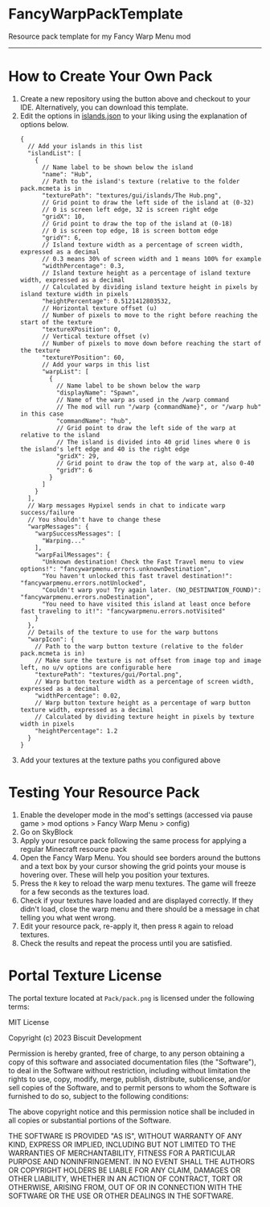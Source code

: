 # FancyWarpPackTemplate
Resource pack template for my Fancy Warp Menu mod

-----

# How to Create Your Own Pack
1. Create a new repository using the button above and checkout to your IDE. Alternatively, you can download this template.
2. Edit the options in [islands.json](Pack/assets/fancywarpmenu/data/islands.json) to your liking using the explanation of options below.
    ```json5
    {
      // Add your islands in this list
      "islandList": [
        {
          // Name label to be shown below the island
          "name": "Hub",
          // Path to the island's texture (relative to the folder pack.mcmeta is in
          "texturePath": "textures/gui/islands/The Hub.png",
          // Grid point to draw the left side of the island at (0-32)
          // 0 is screen left edge, 32 is screen right edge
          "gridX": 10,
          // Grid point to draw the top of the island at (0-18)
          // 0 is screen top edge, 18 is screen bottom edge
          "gridY": 6,
          // Island texture width as a percentage of screen width, expressed as a decimal
          // 0.3 means 30% of screen width and 1 means 100% for example
          "widthPercentage": 0.3,
          // Island texture height as a percentage of island texture width, expressed as a decimal
          // Calculated by dividing island texture height in pixels by island texture width in pixels 
          "heightPercentage": 0.5121412803532,
          // Horizontal texture offset (u)
          // Number of pixels to move to the right before reaching the start of the texture
          "textureXPosition": 0,
          // Vertical texture offset (v)
          // Number of pixels to move down before reaching the start of the texture
          "textureYPosition": 60,
          // Add your warps in this list
          "warpList": [
            {
              // Name label to be shown below the warp
              "displayName": "Spawn",
              // Name of the warp as used in the /warp command
              // The mod will run "/warp {commandName}", or "/warp hub" in this case
              "commandName": "hub",
              // Grid point to draw the left side of the warp at relative to the island
              // The island is divided into 40 grid lines where 0 is the island's left edge and 40 is the right edge
              "gridX": 29,
              // Grid point to draw the top of the warp at, also 0-40
              "gridY": 6
            }
          ]
        }
      ],
      // Warp messages Hypixel sends in chat to indicate warp success/failure
      // You shouldn't have to change these
      "warpMessages": {
        "warpSuccessMessages": [
          "Warping..."
        ],
        "warpFailMessages": {
          "Unknown destination! Check the Fast Travel menu to view options!": "fancywarpmenu.errors.unknownDestination",
          "You haven't unlocked this fast travel destination!": "fancywarpmenu.errors.notUnlocked",
          "Couldn't warp you! Try again later. (NO_DESTINATION_FOUND)": "fancywarpmenu.errors.noDestination",
          "You need to have visited this island at least once before fast traveling to it!": "fancywarpmenu.errors.notVisited"
        }
      },
      // Details of the texture to use for the warp buttons
      "warpIcon": {
        // Path to the warp button texture (relative to the folder pack.mcmeta is in)
        // Make sure the texture is not offset from image top and image left, no u/v options are configurable here
        "texturePath": "textures/gui/Portal.png",
        // Warp button texture width as a percentage of screen width, expressed as a decimal
        "widthPercentage": 0.02,
        // Warp button texture height as a percentage of warp button texture width, expressed as a decimal
        // Calculated by dividing texture height in pixels by texture width in pixels
        "heightPercentage": 1.2
      }
    }
    ```
3. Add your textures at the texture paths you configured above

# Testing Your Resource Pack
1. Enable the developer mode in the mod's settings (accessed via pause game > mod options > Fancy Warp Menu > config)
2. Go on SkyBlock
3. Apply your resource pack following the same process for applying a regular Minecraft resource pack
4. Open the Fancy Warp Menu. You should see borders around the buttons and a text box by your cursor showing the grid points your mouse is hovering over. These will help you position your textures.
5. Press the `R` key to reload the warp menu textures. The game will freeze for a few seconds as the textures load.
6. Check if your textures have loaded and are displayed correctly. If they didn't load, close the warp menu and there should be a message in chat telling you what went wrong.
7. Edit your resource pack, re-apply it, then press `R` again to reload textures.
8. Check the results and repeat the process until you are satisfied.

# Portal Texture License
The portal texture located at `Pack/pack.png` is licensed under the following terms:

MIT License

Copyright (c) 2023 Biscuit Development

Permission is hereby granted, free of charge, to any person obtaining a copy of this software and associated documentation files (the "Software"), to deal in the Software without restriction, including without limitation the rights to use, copy, modify, merge, publish, distribute, sublicense, and/or sell copies of the Software, and to permit persons to whom the Software is furnished to do so, subject to the following conditions:

The above copyright notice and this permission notice shall be included in all copies or substantial portions of the Software.

THE SOFTWARE IS PROVIDED "AS IS", WITHOUT WARRANTY OF ANY KIND, EXPRESS OR IMPLIED, INCLUDING BUT NOT LIMITED TO THE WARRANTIES OF MERCHANTABILITY, FITNESS FOR A PARTICULAR PURPOSE AND NONINFRINGEMENT. IN NO EVENT SHALL THE AUTHORS OR COPYRIGHT HOLDERS BE LIABLE FOR ANY CLAIM, DAMAGES OR OTHER LIABILITY, WHETHER IN AN ACTION OF CONTRACT, TORT OR OTHERWISE, ARISING FROM, OUT OF OR IN CONNECTION WITH THE SOFTWARE OR THE USE OR OTHER DEALINGS IN THE SOFTWARE.